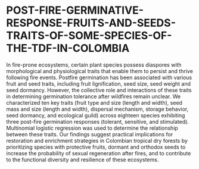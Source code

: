 # POST-FIRE-GERMINATIVE-RESPONSE-FRUITS-AND-SEEDS-TRAITS-OF-SOME-SPECIES-OF-THE-TDF-IN-COLOMBIA
In fire-prone ecosystems, certain plant species possess diaspores with morphological and physiological traits that enable them to persist and thrive following fire events. Postfire germination has been associated with various fruit and seed traits, including fruit lignification, seed size, seed weight and seed dormancy. However, the collective role and interactions of these traits in determining germination tolerance after wildfires remain unclear. We characterized ten key traits (fruit type and size (length and width), seed mass and size (length and width), dispersal mechanism, storage behavior, seed dormancy, and ecological guild) across eighteen species exhibiting three post-fire germination responses (tolerant, sensitive, and stimulated). Multinomial logistic regression was used to determine the relationship between these traits.  Our findings suggest practical implications for restoration and enrichment strategies in Colombian tropical dry forests by prioritizing species with protective fruits, dormant and orthodox seeds to increase the probability of sexual regeneration after fires, and to contribute to the functional diversity and resilience of these ecosystems.
